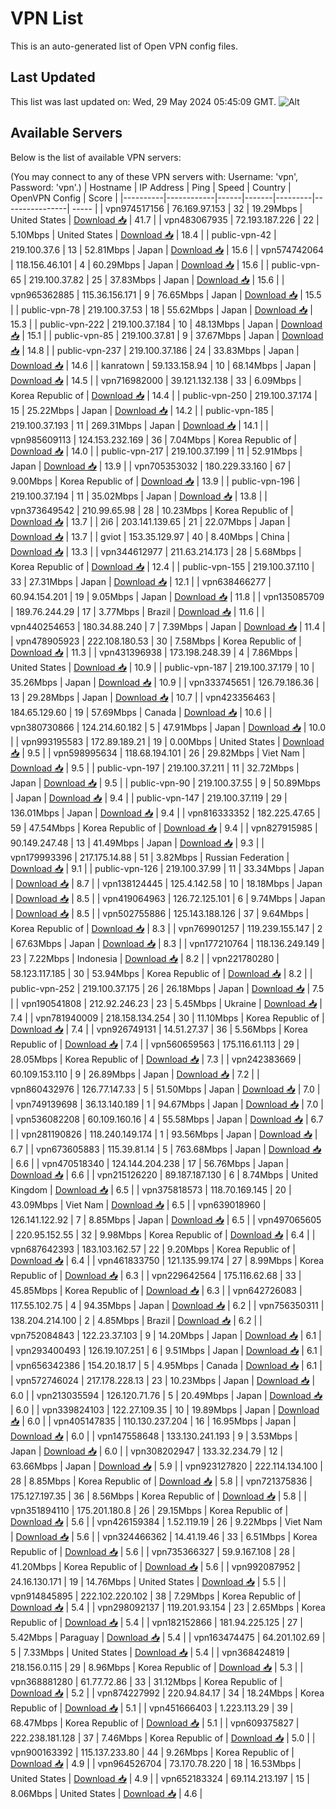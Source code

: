 # VPN List

This is an auto-generated list of Open VPN config files.

## Last Updated

This list was last updated on: Wed, 29 May 2024 05:45:09 GMT.
![Alt](https://repobeats.axiom.co/api/embed/186b98318ef1479477931607c1ad7d823f12451f.svg "Repobeats analytics image")

## Available Servers

Below is the list of available VPN servers:

(You may connect to any of these VPN servers with: Username: 'vpn', Password: 'vpn'.)
| Hostname | IP Address | Ping | Speed | Country | OpenVPN Config | Score |
|----------|------------|------|-------|---------|----------------| ----- |
| vpn974517156 | 76.169.97.153 | 32 | 19.29Mbps | United States | [Download 📥](./configs/server_0_US.ovpn) | 41.7 |
| vpn483067935 | 72.193.187.226 | 22 | 5.10Mbps | United States | [Download 📥](./configs/server_1_US.ovpn) | 18.4 |
| public-vpn-42 | 219.100.37.6 | 13 | 52.81Mbps | Japan | [Download 📥](./configs/server_2_JP.ovpn) | 15.6 |
| vpn574742064 | 118.156.46.101 | 4 | 60.29Mbps | Japan | [Download 📥](./configs/server_3_JP.ovpn) | 15.6 |
| public-vpn-65 | 219.100.37.82 | 25 | 37.83Mbps | Japan | [Download 📥](./configs/server_4_JP.ovpn) | 15.6 |
| vpn965362885 | 115.36.156.171 | 9 | 76.65Mbps | Japan | [Download 📥](./configs/server_5_JP.ovpn) | 15.5 |
| public-vpn-78 | 219.100.37.53 | 18 | 55.62Mbps | Japan | [Download 📥](./configs/server_6_JP.ovpn) | 15.3 |
| public-vpn-222 | 219.100.37.184 | 10 | 48.13Mbps | Japan | [Download 📥](./configs/server_7_JP.ovpn) | 15.1 |
| public-vpn-85 | 219.100.37.81 | 9 | 37.67Mbps | Japan | [Download 📥](./configs/server_8_JP.ovpn) | 14.8 |
| public-vpn-237 | 219.100.37.186 | 24 | 33.83Mbps | Japan | [Download 📥](./configs/server_9_JP.ovpn) | 14.6 |
| kanratown | 59.133.158.94 | 10 | 68.14Mbps | Japan | [Download 📥](./configs/server_10_JP.ovpn) | 14.5 |
| vpn716982000 | 39.121.132.138 | 33 | 6.09Mbps | Korea Republic of | [Download 📥](./configs/server_11_KR.ovpn) | 14.4 |
| public-vpn-250 | 219.100.37.174 | 15 | 25.22Mbps | Japan | [Download 📥](./configs/server_12_JP.ovpn) | 14.2 |
| public-vpn-185 | 219.100.37.193 | 11 | 269.31Mbps | Japan | [Download 📥](./configs/server_13_JP.ovpn) | 14.1 |
| vpn985609113 | 124.153.232.169 | 36 | 7.04Mbps | Korea Republic of | [Download 📥](./configs/server_14_KR.ovpn) | 14.0 |
| public-vpn-217 | 219.100.37.199 | 11 | 52.91Mbps | Japan | [Download 📥](./configs/server_15_JP.ovpn) | 13.9 |
| vpn705353032 | 180.229.33.160 | 67 | 9.00Mbps | Korea Republic of | [Download 📥](./configs/server_16_KR.ovpn) | 13.9 |
| public-vpn-196 | 219.100.37.194 | 11 | 35.02Mbps | Japan | [Download 📥](./configs/server_17_JP.ovpn) | 13.8 |
| vpn373649542 | 210.99.65.98 | 28 | 10.23Mbps | Korea Republic of | [Download 📥](./configs/server_18_KR.ovpn) | 13.7 |
| 2i6 | 203.141.139.65 | 21 | 22.07Mbps | Japan | [Download 📥](./configs/server_19_JP.ovpn) | 13.7 |
| gviot | 153.35.129.97 | 40 | 8.40Mbps | China | [Download 📥](./configs/server_20_CN.ovpn) | 13.3 |
| vpn344612977 | 211.63.214.173 | 28 | 5.68Mbps | Korea Republic of | [Download 📥](./configs/server_21_KR.ovpn) | 12.4 |
| public-vpn-155 | 219.100.37.110 | 33 | 27.31Mbps | Japan | [Download 📥](./configs/server_22_JP.ovpn) | 12.1 |
| vpn638466277 | 60.94.154.201 | 19 | 9.05Mbps | Japan | [Download 📥](./configs/server_23_JP.ovpn) | 11.8 |
| vpn135085709 | 189.76.244.29 | 17 | 3.77Mbps | Brazil | [Download 📥](./configs/server_24_BR.ovpn) | 11.6 |
| vpn440254653 | 180.34.88.240 | 7 | 7.39Mbps | Japan | [Download 📥](./configs/server_25_JP.ovpn) | 11.4 |
| vpn478905923 | 222.108.180.53 | 30 | 7.58Mbps | Korea Republic of | [Download 📥](./configs/server_26_KR.ovpn) | 11.3 |
| vpn431396938 | 173.198.248.39 | 4 | 7.86Mbps | United States | [Download 📥](./configs/server_27_US.ovpn) | 10.9 |
| public-vpn-187 | 219.100.37.179 | 10 | 35.26Mbps | Japan | [Download 📥](./configs/server_28_JP.ovpn) | 10.9 |
| vpn333745651 | 126.79.186.36 | 13 | 29.28Mbps | Japan | [Download 📥](./configs/server_29_JP.ovpn) | 10.7 |
| vpn423356463 | 184.65.129.60 | 19 | 57.69Mbps | Canada | [Download 📥](./configs/server_30_CA.ovpn) | 10.6 |
| vpn380730866 | 124.214.60.182 | 5 | 47.91Mbps | Japan | [Download 📥](./configs/server_31_JP.ovpn) | 10.0 |
| vpn993195583 | 172.89.189.21 | 19 | 0.00Mbps | United States | [Download 📥](./configs/server_32_US.ovpn) | 9.5 |
| vpn598995634 | 118.68.194.101 | 26 | 29.82Mbps | Viet Nam | [Download 📥](./configs/server_33_VN.ovpn) | 9.5 |
| public-vpn-197 | 219.100.37.211 | 11 | 32.72Mbps | Japan | [Download 📥](./configs/server_34_JP.ovpn) | 9.5 |
| public-vpn-90 | 219.100.37.55 | 9 | 50.89Mbps | Japan | [Download 📥](./configs/server_35_JP.ovpn) | 9.4 |
| public-vpn-147 | 219.100.37.119 | 29 | 136.01Mbps | Japan | [Download 📥](./configs/server_36_JP.ovpn) | 9.4 |
| vpn816333352 | 182.225.47.65 | 59 | 47.54Mbps | Korea Republic of | [Download 📥](./configs/server_37_KR.ovpn) | 9.4 |
| vpn827915985 | 90.149.247.48 | 13 | 41.49Mbps | Japan | [Download 📥](./configs/server_38_JP.ovpn) | 9.3 |
| vpn179993396 | 217.175.14.88 | 51 | 3.82Mbps | Russian Federation | [Download 📥](./configs/server_39_RU.ovpn) | 9.1 |
| public-vpn-126 | 219.100.37.99 | 11 | 33.34Mbps | Japan | [Download 📥](./configs/server_40_JP.ovpn) | 8.7 |
| vpn138124445 | 125.4.142.58 | 10 | 18.18Mbps | Japan | [Download 📥](./configs/server_41_JP.ovpn) | 8.5 |
| vpn419064963 | 126.72.125.101 | 6 | 9.74Mbps | Japan | [Download 📥](./configs/server_42_JP.ovpn) | 8.5 |
| vpn502755886 | 125.143.188.126 | 37 | 9.64Mbps | Korea Republic of | [Download 📥](./configs/server_43_KR.ovpn) | 8.3 |
| vpn769901257 | 119.239.155.147 | 2 | 67.63Mbps | Japan | [Download 📥](./configs/server_44_JP.ovpn) | 8.3 |
| vpn177210764 | 118.136.249.149 | 23 | 7.22Mbps | Indonesia | [Download 📥](./configs/server_45_ID.ovpn) | 8.2 |
| vpn221780280 | 58.123.117.185 | 30 | 53.94Mbps | Korea Republic of | [Download 📥](./configs/server_46_KR.ovpn) | 8.2 |
| public-vpn-252 | 219.100.37.175 | 26 | 26.18Mbps | Japan | [Download 📥](./configs/server_47_JP.ovpn) | 7.5 |
| vpn190541808 | 212.92.246.23 | 23 | 5.45Mbps | Ukraine | [Download 📥](./configs/server_48_UA.ovpn) | 7.4 |
| vpn781940009 | 218.158.134.254 | 30 | 11.10Mbps | Korea Republic of | [Download 📥](./configs/server_49_KR.ovpn) | 7.4 |
| vpn926749131 | 14.51.27.37 | 36 | 5.56Mbps | Korea Republic of | [Download 📥](./configs/server_50_KR.ovpn) | 7.4 |
| vpn560659563 | 175.116.61.113 | 29 | 28.05Mbps | Korea Republic of | [Download 📥](./configs/server_51_KR.ovpn) | 7.3 |
| vpn242383669 | 60.109.153.110 | 9 | 26.89Mbps | Japan | [Download 📥](./configs/server_52_JP.ovpn) | 7.2 |
| vpn860432976 | 126.77.147.33 | 5 | 51.50Mbps | Japan | [Download 📥](./configs/server_53_JP.ovpn) | 7.0 |
| vpn749139698 | 36.13.140.189 | 1 | 94.67Mbps | Japan | [Download 📥](./configs/server_54_JP.ovpn) | 7.0 |
| vpn536082208 | 60.109.160.16 | 4 | 55.58Mbps | Japan | [Download 📥](./configs/server_55_JP.ovpn) | 6.7 |
| vpn281190826 | 118.240.149.174 | 1 | 93.56Mbps | Japan | [Download 📥](./configs/server_56_JP.ovpn) | 6.7 |
| vpn673605883 | 115.39.81.14 | 5 | 763.68Mbps | Japan | [Download 📥](./configs/server_57_JP.ovpn) | 6.6 |
| vpn470518340 | 124.144.204.238 | 17 | 56.76Mbps | Japan | [Download 📥](./configs/server_58_JP.ovpn) | 6.6 |
| vpn215126220 | 89.187.187.130 | 6 | 8.74Mbps | United Kingdom | [Download 📥](./configs/server_59_GB.ovpn) | 6.5 |
| vpn375818573 | 118.70.169.145 | 20 | 43.09Mbps | Viet Nam | [Download 📥](./configs/server_60_VN.ovpn) | 6.5 |
| vpn639018960 | 126.141.122.92 | 7 | 8.85Mbps | Japan | [Download 📥](./configs/server_61_JP.ovpn) | 6.5 |
| vpn497065605 | 220.95.152.55 | 32 | 9.98Mbps | Korea Republic of | [Download 📥](./configs/server_62_KR.ovpn) | 6.4 |
| vpn687642393 | 183.103.162.57 | 22 | 9.20Mbps | Korea Republic of | [Download 📥](./configs/server_63_KR.ovpn) | 6.4 |
| vpn461833750 | 121.135.99.174 | 27 | 8.99Mbps | Korea Republic of | [Download 📥](./configs/server_64_KR.ovpn) | 6.3 |
| vpn229642564 | 175.116.62.68 | 33 | 45.85Mbps | Korea Republic of | [Download 📥](./configs/server_65_KR.ovpn) | 6.3 |
| vpn642726083 | 117.55.102.75 | 4 | 94.35Mbps | Japan | [Download 📥](./configs/server_66_JP.ovpn) | 6.2 |
| vpn756350311 | 138.204.214.100 | 2 | 4.85Mbps | Brazil | [Download 📥](./configs/server_67_BR.ovpn) | 6.2 |
| vpn752084843 | 122.23.37.103 | 9 | 14.20Mbps | Japan | [Download 📥](./configs/server_68_JP.ovpn) | 6.1 |
| vpn293400493 | 126.19.107.251 | 6 | 9.51Mbps | Japan | [Download 📥](./configs/server_69_JP.ovpn) | 6.1 |
| vpn656342386 | 154.20.18.17 | 5 | 4.95Mbps | Canada | [Download 📥](./configs/server_70_CA.ovpn) | 6.1 |
| vpn572746024 | 217.178.228.13 | 23 | 10.23Mbps | Japan | [Download 📥](./configs/server_71_JP.ovpn) | 6.0 |
| vpn213035594 | 126.120.71.76 | 5 | 20.49Mbps | Japan | [Download 📥](./configs/server_72_JP.ovpn) | 6.0 |
| vpn339824103 | 122.27.109.35 | 10 | 19.89Mbps | Japan | [Download 📥](./configs/server_73_JP.ovpn) | 6.0 |
| vpn405147835 | 110.130.237.204 | 16 | 16.95Mbps | Japan | [Download 📥](./configs/server_74_JP.ovpn) | 6.0 |
| vpn147558648 | 133.130.241.193 | 9 | 3.53Mbps | Japan | [Download 📥](./configs/server_75_JP.ovpn) | 6.0 |
| vpn308202947 | 133.32.234.79 | 12 | 63.66Mbps | Japan | [Download 📥](./configs/server_76_JP.ovpn) | 5.9 |
| vpn923127820 | 222.114.134.100 | 28 | 8.85Mbps | Korea Republic of | [Download 📥](./configs/server_77_KR.ovpn) | 5.8 |
| vpn721375836 | 175.127.197.35 | 36 | 8.56Mbps | Korea Republic of | [Download 📥](./configs/server_78_KR.ovpn) | 5.8 |
| vpn351894110 | 175.201.180.8 | 26 | 29.15Mbps | Korea Republic of | [Download 📥](./configs/server_79_KR.ovpn) | 5.6 |
| vpn426159384 | 1.52.119.19 | 26 | 9.22Mbps | Viet Nam | [Download 📥](./configs/server_80_VN.ovpn) | 5.6 |
| vpn324466362 | 14.41.19.46 | 33 | 6.51Mbps | Korea Republic of | [Download 📥](./configs/server_81_KR.ovpn) | 5.6 |
| vpn735366327 | 59.9.167.108 | 28 | 41.20Mbps | Korea Republic of | [Download 📥](./configs/server_82_KR.ovpn) | 5.6 |
| vpn992087952 | 24.16.130.171 | 19 | 14.76Mbps | United States | [Download 📥](./configs/server_83_US.ovpn) | 5.5 |
| vpn914845895 | 222.102.220.102 | 38 | 7.29Mbps | Korea Republic of | [Download 📥](./configs/server_84_KR.ovpn) | 5.4 |
| vpn298092137 | 119.201.93.154 | 23 | 2.65Mbps | Korea Republic of | [Download 📥](./configs/server_85_KR.ovpn) | 5.4 |
| vpn182152866 | 181.94.225.125 | 27 | 5.42Mbps | Paraguay | [Download 📥](./configs/server_86_PY.ovpn) | 5.4 |
| vpn163474475 | 64.201.102.69 | 5 | 7.33Mbps | United States | [Download 📥](./configs/server_87_US.ovpn) | 5.4 |
| vpn368424819 | 218.156.0.115 | 29 | 8.96Mbps | Korea Republic of | [Download 📥](./configs/server_88_KR.ovpn) | 5.3 |
| vpn368881280 | 61.77.72.86 | 33 | 31.12Mbps | Korea Republic of | [Download 📥](./configs/server_89_KR.ovpn) | 5.2 |
| vpn874227992 | 220.94.84.17 | 34 | 18.24Mbps | Korea Republic of | [Download 📥](./configs/server_90_KR.ovpn) | 5.1 |
| vpn451666403 | 1.223.113.29 | 39 | 68.47Mbps | Korea Republic of | [Download 📥](./configs/server_91_KR.ovpn) | 5.1 |
| vpn609375827 | 222.238.181.128 | 37 | 7.46Mbps | Korea Republic of | [Download 📥](./configs/server_92_KR.ovpn) | 5.0 |
| vpn900163392 | 115.137.233.80 | 44 | 9.26Mbps | Korea Republic of | [Download 📥](./configs/server_93_KR.ovpn) | 4.9 |
| vpn964526704 | 73.170.78.220 | 18 | 16.53Mbps | United States | [Download 📥](./configs/server_94_US.ovpn) | 4.9 |
| vpn652183324 | 69.114.213.197 | 15 | 8.06Mbps | United States | [Download 📥](./configs/server_95_US.ovpn) | 4.6 |
